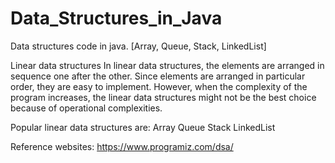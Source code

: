 # Data_Structures_in_Java
Data structures code in java. [Array, Queue, Stack, LinkedList]

Linear data structures
In linear data structures, the elements are arranged in sequence one after the other. Since elements are arranged in particular order, they are easy to implement.
However, when the complexity of the program increases, the linear data structures might not be the best choice because of operational complexities.

Popular linear data structures are:
  Array
  Queue
  Stack
  LinkedList
  

Reference websites:
  https://www.programiz.com/dsa/
